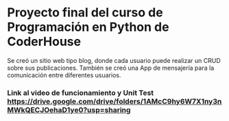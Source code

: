 # Proyecto final del curso de Programación en Python de CoderHouse  

Se creó un sitio web tipo blog, donde cada usuario puede realizar un CRUD sobre sus publicaciones. También se creó una App de mensajería para la comunicación entre diferentes usuarios.   
### Link al video de funcionamiento y Unit Test https://drive.google.com/drive/folders/1AMcC9hy6W7X1ny3nMWkQECJOehaD1ye0?usp=sharing
